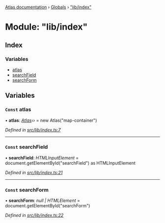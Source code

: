 [Atlas documentation](../README.md) › [Globals](../globals.md) › ["lib/index"](_lib_index_.md)

# Module: "lib/index"

## Index

### Variables

* [atlas](_lib_index_.md#const-atlas)
* [searchField](_lib_index_.md#const-searchfield)
* [searchForm](_lib_index_.md#const-searchform)

## Variables

### `Const` atlas

• **atlas**: *[Atlas](../classes/_lib_atlas_.atlas.md)‹›* = new Atlas("map-container")

*Defined in [src/lib/index.ts:7](https://github.com/chronark/atlas/blob/f950874/src/lib/index.ts#L7)*

___

### `Const` searchField

• **searchField**: *HTMLInputElement* = document.getElementById("searchField") as HTMLInputElement

*Defined in [src/lib/index.ts:21](https://github.com/chronark/atlas/blob/f950874/src/lib/index.ts#L21)*

___

### `Const` searchForm

• **searchForm**: *null | HTMLElement* = document.getElementById("searchForm")

*Defined in [src/lib/index.ts:22](https://github.com/chronark/atlas/blob/f950874/src/lib/index.ts#L22)*
